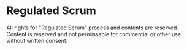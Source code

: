 # Regulated Scrum


All rights for "Regulated Scrum" process and contents are reserved.
Content is reserved and not permissable for commercial or other use without written consent.
